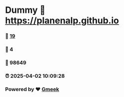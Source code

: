 # Dummy :link: https://planenalp.github.io 
### :page_facing_up: [19](https://planenalp.github.io/tag.html) 
### :speech_balloon: 4 
### :hibiscus: 98649 
### :alarm_clock: 2025-04-02 10:09:28 
### Powered by :heart: [Gmeek](https://github.com/Meekdai/Gmeek)
